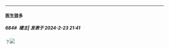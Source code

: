 ﻿
*****

####  医生狼多  
##### 684#         楼主| 发表于 2024-2-23 21:41

？<img src="https://p.sda1.dev/15/732e59359a6bd68e6e7ff4afcf8e9c9d/IMG_20240223_214036_681.jpg" referrerpolicy="no-referrer">

